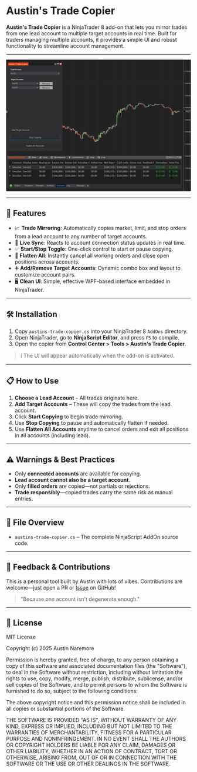 # Austin's Trade Copier

**Austin's Trade Copier** is a NinjaTrader 8 add-on that lets you mirror trades from one lead account to multiple target accounts in real time. Built for traders managing multiple accounts, it provides a simple UI and robust functionality to streamline account management.

---

![Austin's Trade Copier Screenshot](images/screenshot.png)

---

## 🚀 Features

- 📈 **Trade Mirroring**: Automatically copies market, limit, and stop orders from a lead account to any number of target accounts.
- 🔁 **Live Sync**: Reacts to account connection status updates in real time.
- ✅ **Start/Stop Toggle**: One-click control to start or pause copying.
- 🧹 **Flatten All**: Instantly cancel all working orders and close open positions across accounts.
- ➕ **Add/Remove Target Accounts**: Dynamic combo box and layout to customize account pairs.
- 🖥️ **Clean UI**: Simple, effective WPF-based interface embedded in NinjaTrader.

---

## 🛠️ Installation

1. Copy `austins-trade-copier.cs` into your NinjaTrader 8 `AddOns` directory.
2. Open NinjaTrader, go to **NinjaScript Editor**, and press `F5` to compile.
3. Open the copier from **Control Center > Tools > Austin's Trade Copier**.

> ℹ️ The UI will appear automatically when the add-on is activated.

---

## 📋 How to Use

1. **Choose a Lead Account** – All trades originate here.
2. **Add Target Accounts** – These will copy the trades from the lead account.
3. Click **Start Copying** to begin trade mirroring.
4. Use **Stop Copying** to pause and automatically flatten if needed.
5. Use **Flatten All Accounts** anytime to cancel orders and exit all positions in all accounts (including lead).

---

## ⚠️ Warnings & Best Practices

- Only **connected accounts** are available for copying.
- **Lead account cannot also be a target account**.
- Only **filled orders** are copied—not partials or rejections.
- **Trade responsibly**—copied trades carry the same risk as manual entries.

---

## 📁 File Overview

- `austins-trade-copier.cs` – The complete NinjaScript AddOn source code.

---

## 🙋 Feedback & Contributions

This is a personal tool built by Austin with lots of vibes. Contributions are welcome—just open a PR or [Issue](https://github.com/anaremore/austins-trade-copier/issues) on GitHub!

> "Because one account isn't degenerate enough."

---

## 📄 License

MIT License

Copyright (c) 2025 Austin Naremore

Permission is hereby granted, free of charge, to any person obtaining a copy
of this software and associated documentation files (the "Software"), to deal
in the Software without restriction, including without limitation the rights
to use, copy, modify, merge, publish, distribute, sublicense, and/or sell
copies of the Software, and to permit persons to whom the Software is
furnished to do so, subject to the following conditions:

The above copyright notice and this permission notice shall be included in all
copies or substantial portions of the Software.

THE SOFTWARE IS PROVIDED "AS IS", WITHOUT WARRANTY OF ANY KIND, EXPRESS OR
IMPLIED, INCLUDING BUT NOT LIMITED TO THE WARRANTIES OF MERCHANTABILITY,
FITNESS FOR A PARTICULAR PURPOSE AND NONINFRINGEMENT. IN NO EVENT SHALL THE
AUTHORS OR COPYRIGHT HOLDERS BE LIABLE FOR ANY CLAIM, DAMAGES OR OTHER
LIABILITY, WHETHER IN AN ACTION OF CONTRACT, TORT OR OTHERWISE, ARISING FROM,
OUT OF OR IN CONNECTION WITH THE SOFTWARE OR THE USE OR OTHER DEALINGS IN THE
SOFTWARE.
